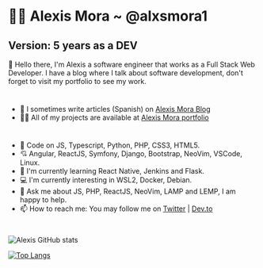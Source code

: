 # 👨‍💻 Alexis Mora ~ @alxsmora1 

## Version: 5 years as a DEV

👋 Hello there, I'm Alexis a software engineer that works as a Full Stack Web Developer. I have a blog where I talk about software development, don't forget to visit my portfolio to see my work.

#

- 📝 I sometimes write articles (Spanish) on [Alexis Mora Blog](https://alexis-mora.dev/)
- 👨‍💻 All of my projects are available at [Alexis Mora portfolio](https://alxsmora1.github.io/portfolio/)

#

- 🚀 Code on JS, Typescript, Python, PHP, CSS3, HTML5.
- 💘 Angular, ReactJS, Symfony, Django, Bootstrap, NeoVim, VSCode, Linux.
- 🌱 I'm currently learning React Native, Jenkins and Flask.
- 💻 I'm currently interesting in WSL2, Docker, Debian.
- 💬 Ask me about JS, PHP, ReactJS, NeoVim, LAMP and  LEMP, I am happy to help.
- 📫 How to reach me: You may follow me on [Twitter](https://twitter.com/alxsmora1) | [Dev.to](https://dev.to/alxsmora1)

#

![Alexis GitHub stats](https://github-readme-stats.vercel.app/api?username=alxsmora1&show_icons=true&theme=dark)

[![Top Langs](https://github-readme-stats.vercel.app/api/top-langs/?username=alxsmora1&layout=compact&langs_count=10&theme=dark)](https://github.com/alxsmora1/github-readme-stats)

